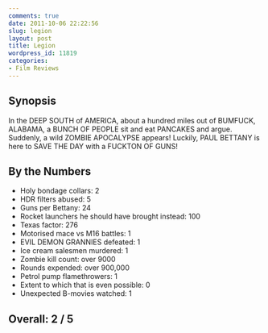 ```yaml
---
comments: true
date: 2011-10-06 22:22:56
slug: legion
layout: post
title: Legion
wordpress_id: 11819
categories:
- Film Reviews
---
```


## Synopsis

In the DEEP SOUTH of AMERICA, about a hundred miles out of BUMFUCK, ALABAMA, a BUNCH OF PEOPLE sit and eat PANCAKES and argue.  Suddenly, a wild ZOMBIE APOCALYPSE appears!  Luckily, PAUL BETTANY is here to SAVE THE DAY with a FUCKTON OF GUNS!

## By the Numbers

  * Holy bondage collars: 2
  * HDR filters abused: 5
  * Guns per Bettany: 24
  * Rocket launchers he should have brought instead: 100
  * Texas factor: 276
  * Motorised mace vs M16 battles: 1
  * EVIL DEMON GRANNIES defeated: 1
  * Ice cream salesmen murdered: 1
  * Zombie kill count: over 9000
  * Rounds expended: over 900,000
  * Petrol pump flamethrowers: 1
  * Extent to which that is even possible: 0
  * Unexpected B-movies watched: 1

## Overall: 2 / 5
